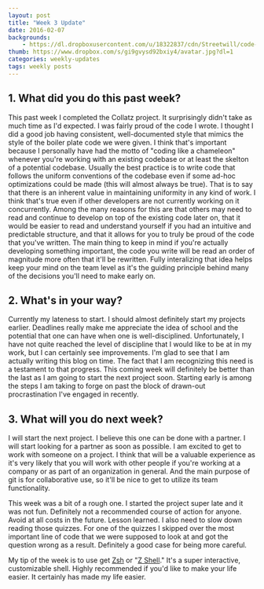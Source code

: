 ```yaml
---
layout: post
title: "Week 3 Update"
date: 2016-02-07
backgrounds:
    - https://dl.dropboxusercontent.com/u/18322837/cdn/Streetwill/code-screen.jpg
thumb: https://www.dropbox.com/s/gi9gvysd92bxiy4/avatar.jpg?dl=1
categories: weekly-updates
tags: weekly posts
---
```


## 1. What did you do this past week?

This past week I completed the Collatz project. It surprisingly didn't take as much time as I'd expected. I was fairly proud of the code I wrote. I thought I did a good job having consistent, well-documented style that mimics the style of the boiler plate code we were given. I think that's important because I personally have had the motto of "coding like a chameleon" whenever you're working with an existing codebase or at least the skelton of a potential codebase. Usually the best practice is to write code that follows the uniform conventions of the codebase even if some ad-hoc optimizations could be made (this will almost always be true). That is to say that there is an inherent value in maintaining uniformity in any kind of work. I think that's true even if other developers are not currently working on it concurrently. Among the many reasons for this are that others may need to read and continue to develop on top of the existing code later on, that it would be easier to read and understand yourself if you had an intuitive and predictable structure, and that it allows for you to truly be proud of the code that you've written. The main thing to keep in mind if you're actually developing something important, the code you write will be read an order of magnitude more often that it'll be rewritten. Fully interalizing that idea helps keep your mind on the team level as it's the guiding principle behind many of the decisions you'll need to make early on.

## 2. What's in your way?

Currently my lateness to start. I should almost definitely start my projects earlier. Deadlines really make me appreciate the idea of school and the potential that one can have when one is well-disciplined. Unfortunately, I have not quite reached the level of discipline that I would like to be at in my work, but I can certainly see improvements. I'm glad to see that I am actually writing this blog on time. The fact that I am recognizing this need is a testament to that progress. This coming week will definitely be better than the last as I am going to start the next project soon. Starting early is among the steps I am taking to forge on past the block of drawn-out procrastination I've engaged in recently.

## 3. What will you do next week?

I will start the next project. I believe this one can be done with a partner. I will start looking for a partner as soon as possible. I am excited to get to work with someone on a project. I think that will be a valuable experience as it's very likely that you will work with other people if you're working at a company or as part of an organization in general. And the main purpose of git is for collaborative use, so it'll be nice to get to utilize its team functionality.

This week was a bit of a rough one. I started the project super late and it was not fun. Definitely not a recommended course of action for anyone. Avoid at all costs in the future. Lesson learned. I also need to slow down reading those quizzes. For one of the quizzes I skipped over the most important line of code that we were supposed to look at and got the question wrong as a result. Definitely a good case for being more careful.

My tip of the week is to use get [Zsh](http://www.zsh.org/) or "[Z Shell](https://en.wikipedia.org/wiki/Z_shell)." It's a super interactive, customizable shell. Highly recommended if you'd like to make your life easier. It certainly has made my life easier.
